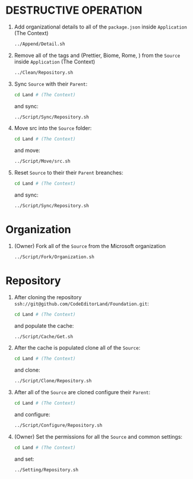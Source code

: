 # DESTRUCTIVE OPERATION

1. Add organizational details to all of the `package.json` inside `Application`
   (The Context)

    ```sh
    ../Append/Detail.sh
    ```

2. Remove all of the tags and (Prettier, Biome, Rome, ) from the `Source` inside
   `Application` (The Context)

    ```sh
    ../Clean/Repository.sh
    ```

3. Sync `Source` with their `Parent`:

    ```sh
    cd Land # (The Context)
    ```

    and sync:

    ```sh
    ../Script/Sync/Repository.sh
    ```

4. Move src into the `Source` folder:

    ```sh
    cd Land # (The Context)
    ```

    and move:

    ```sh
    ../Script/Move/src.sh
    ```

5. Reset `Source` to their their `Parent` breanches:

    ```sh
    cd Land # (The Context)
    ```

    and sync:

    ```sh
    ../Script/Sync/Repository.sh
    ```

# Organization

1. (Owner) Fork all of the `Source` from the Microsoft organization

    ```sh
    ../Script/Fork/Organization.sh
    ```

# Repository

1. After cloning the repository
   `ssh://git@github.com/CodeEditorLand/Foundation.git`:

    ```sh
    cd Land # (The Context)
    ```

    and populate the cache:

    ```sh
    ../Script/Cache/Get.sh
    ```

2. After the cache is populated clone all of the `Source`:

    ```sh
    cd Land # (The Context)
    ```

    and clone:

    ```sh
    ../Script/Clone/Repository.sh
    ```

3. After all of the `Source` are cloned configure their `Parent`:

    ```sh
    cd Land # (The Context)
    ```

    and configure:

    ```sh
    ../Script/Configure/Repository.sh
    ```

4. (Owner) Set the permissions for all the `Source` and common settings:

    ```sh
    cd Land # (The Context)
    ```

    and set:

    ```sh
    ../Setting/Repository.sh
    ```
